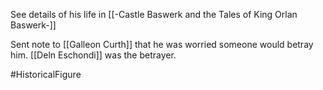 See details of his life in [[-Castle Baswerk and the Tales of King Orlan Baswerk-]]

Sent note to [[Galleon Curth]] that he was worried someone would betray him.  [[Deln Eschondi]] was the betrayer. 

#HistoricalFigure 